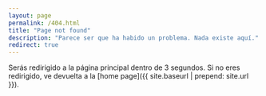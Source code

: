 ```yaml
---
layout: page
permalink: /404.html
title: "Page not found"
description: "Parece ser que ha habido un problema. Nada existe aquí."
redirect: true
---
```


Serás redirigido a la página principal dentro de 3 segundos. Si no eres
redirigido, ve devuelta a la [home page]({{ site.baseurl | prepend: site.url }}).
